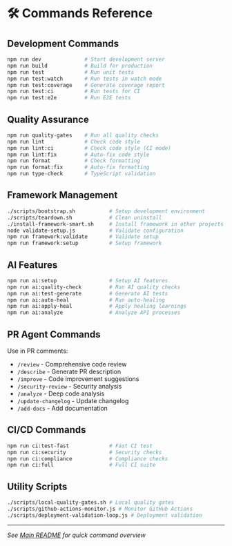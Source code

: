 # 🛠️ Commands Reference

## Development Commands

```bash
npm run dev              # Start development server
npm run build            # Build for production
npm run test             # Run unit tests
npm run test:watch       # Run tests in watch mode
npm run test:coverage    # Generate coverage report
npm run test:ci          # Run tests for CI
npm run test:e2e         # Run E2E tests
```

## Quality Assurance

```bash
npm run quality-gates    # Run all quality checks
npm run lint             # Check code style
npm run lint:ci          # Check code style (CI mode)
npm run lint:fix         # Auto-fix code style
npm run format           # Check formatting
npm run format:fix       # Auto-fix formatting
npm run type-check       # TypeScript validation
```

## Framework Management

```bash
./scripts/bootstrap.sh           # Setup development environment
./scripts/teardown.sh            # Clean uninstall
./install-framework-smart.sh     # Install framework in other projects
node validate-setup.js           # Validate configuration
npm run framework:validate       # Validate setup
npm run framework:setup          # Setup framework
```

## AI Features

```bash
npm run ai:setup                 # Setup AI features
npm run ai:quality-check         # Run AI quality checks
npm run ai:test-generate         # Generate AI tests
npm run ai:auto-heal             # Run auto-healing
npm run ai:apply-heal            # Apply healing learnings
npm run ai:analyze               # Analyze API processes
```

## PR Agent Commands

Use in PR comments:

- `/review` - Comprehensive code review
- `/describe` - Generate PR description
- `/improve` - Code improvement suggestions
- `/security-review` - Security analysis
- `/analyze` - Deep code analysis
- `/update-changelog` - Update changelog
- `/add-docs` - Add documentation

## CI/CD Commands

```bash
npm run ci:test-fast             # Fast CI test
npm run ci:security              # Security checks
npm run ci:compliance            # Compliance checks
npm run ci:full                  # Full CI suite
```

## Utility Scripts

```bash
./scripts/local-quality-gates.sh # Local quality gates
./scripts/github-actions-monitor.js # Monitor GitHub Actions
./scripts/deployment-validation-loop.js # Deployment validation
```

---

_See [Main README](../README.md) for quick command overview_

